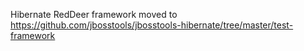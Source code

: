 Hibernate RedDeer framework moved to https://github.com/jbosstools/jbosstools-hibernate/tree/master/test-framework
